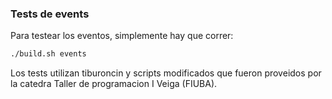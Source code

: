 ### Tests de events

Para testear los eventos, simplemente hay que correr:

```bash
./build.sh events
```

Los tests utilizan tiburoncin y scripts modificados que fueron proveidos por la catedra Taller de programacion I
Veiga (FIUBA).
